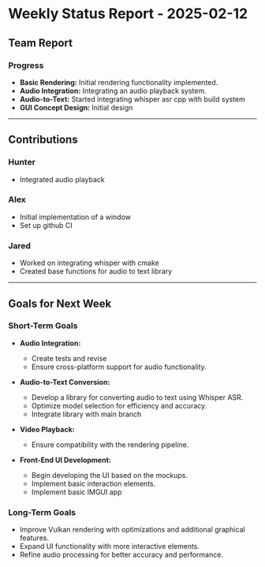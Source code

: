 # Weekly Status Report - 2025-02-12

## Team Report

### Progress
- **Basic Rendering:** Initial rendering functionality implemented.
- **Audio Integration:** Integrating an audio playback system.
- **Audio-to-Text:** Started integrating whisper asr cpp with build system
- **GUI Concept Design:** Initial design

---

## Contributions

### Hunter
- Integrated audio playback

### Alex
- Initial implementation of a window
- Set up github CI

### Jared
- Worked on integrating whisper with cmake
- Created base functions for audio to text library

---

## Goals for Next Week

### Short-Term Goals
- **Audio Integration:**
    - Create tests and revise
    - Ensure cross-platform support for audio functionality.

- **Audio-to-Text Conversion:**
    - Develop a library for converting audio to text using Whisper ASR.
    - Optimize model selection for efficiency and accuracy.
    - Integrate library with main branch

- **Video Playback:**
    - Ensure compatibility with the rendering pipeline.

- **Front-End UI Development:**
    - Begin developing the UI based on the mockups.
    - Implement basic interaction elements.
    - Implement basic IMGUI app

### Long-Term Goals
- Improve Vulkan rendering with optimizations and additional graphical features.
- Expand UI functionality with more interactive elements.
- Refine audio processing for better accuracy and performance.  
